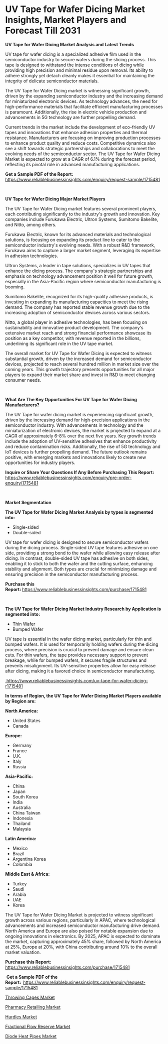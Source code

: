 <p><h1>UV Tape for Wafer Dicing Market Insights, Market Players and Forecast Till 2031</h1></p><p><strong>UV Tape for Wafer Dicing Market Analysis and Latest Trends</strong></p>
<p><p>UV tape for wafer dicing is a specialized adhesive film used in the semiconductor industry to secure wafers during the slicing process. This tape is designed to withstand the intense conditions of dicing while providing high precision and minimal residue upon removal. Its ability to adhere strongly yet detach cleanly makes it essential for maintaining the integrity of delicate semiconductor materials.</p><p>The UV Tape for Wafer Dicing market is witnessing significant growth, driven by the expanding semiconductor industry and the increasing demand for miniaturized electronic devices. As technology advances, the need for high-performance materials that facilitate efficient manufacturing processes is paramount. Additionally, the rise in electric vehicle production and advancements in 5G technology are further propelling demand.</p><p>Current trends in the market include the development of eco-friendly UV tapes and innovations that enhance adhesion properties and thermal resistance. Manufacturers are focusing on improving production processes to enhance product quality and reduce costs. Competitive dynamics also see a shift towards strategic partnerships and collaborations to meet the evolving needs of the semiconductor sector. The UV Tape for Wafer Dicing Market is expected to grow at a CAGR of 6.1% during the forecast period, reflecting its pivotal role in advanced manufacturing applications.</p></p>
<p><strong>Get a Sample PDF of the Report:&nbsp;</strong> <a href="https://www.reliablebusinessinsights.com/enquiry/request-sample/1715481?utm_campaign=41&utm_medium=2&utm_source=Github&utm_content=ia&utm_term=23102024&utm_id=uv-tape-for-wafer-dicing">https://www.reliablebusinessinsights.com/enquiry/request-sample/1715481</a></p>
<p>&nbsp;</p>
<p><strong>UV Tape for Wafer Dicing Major Market Players</strong></p>
<p><p>The UV Tape for Wafer Dicing market features several prominent players, each contributing significantly to the industry's growth and innovation. Key companies include Furukawa Electric, Ultron Systems, Sumitomo Bakelite, and Nitto, among others. </p><p>Furukawa Electric, known for its advanced materials and technological solutions, is focusing on expanding its product line to cater to the semiconductor industry's evolving needs. With a robust R&D framework, Furukawa aims to capture a larger market segment, leveraging its expertise in adhesion technologies.</p><p>Ultron Systems, a leader in tape solutions, specializes in UV tapes that enhance the dicing process. The company's strategic partnerships and emphasis on technology advancement position it well for future growth, especially in the Asia-Pacific region where semiconductor manufacturing is booming.</p><p>Sumitomo Bakelite, recognized for its high-quality adhesive products, is investing in expanding its manufacturing capacities to meet the rising demand. The company has reported stable revenue growth due to the increasing adoption of semiconductor devices across various sectors.</p><p>Nitto, a global player in adhesive technologies, has been focusing on sustainability and innovative product development. The company's extensive market reach and strong financial performance showcase its position as a key competitor, with revenue reported in the billions, underlining its significant role in the UV tape market.</p><p>The overall market for UV Tape for Wafer Dicing is expected to witness substantial growth, driven by the increased demand for semiconductor devices, projected to reach several hundred million in market size over the coming years. This growth trajectory presents opportunities for all major players to expand their market share and invest in R&D to meet changing consumer needs.</p></p>
<p>&nbsp;</p>
<p><strong>What Are The Key Opportunities For UV Tape for Wafer Dicing Manufacturers?</strong></p>
<p><p>The UV Tape for wafer dicing market is experiencing significant growth, driven by the increasing demand for high-precision applications in the semiconductor industry. With advancements in technology and the miniaturization of electronic devices, the market is projected to expand at a CAGR of approximately 6-8% over the next five years. Key growth trends include the adoption of UV-sensitive adhesives that enhance productivity and reduce contamination risks. Additionally, the rise of 5G technology and IoT devices is further propelling demand. The future outlook remains positive, with emerging markets and innovations likely to create new opportunities for industry players.</p></p>
<p><strong>Inquire or Share Your Questions If Any Before Purchasing This Report:</strong> <a href="https://www.reliablebusinessinsights.com/enquiry/pre-order-enquiry/1715481?utm_campaign=41&utm_medium=2&utm_source=Github&utm_content=ia&utm_term=23102024&utm_id=uv-tape-for-wafer-dicing">https://www.reliablebusinessinsights.com/enquiry/pre-order-enquiry/1715481</a></p>
<p>&nbsp;</p>
<p><strong>Market Segmentation</strong></p>
<p><strong>The UV Tape for Wafer Dicing Market Analysis by types is segmented into:</strong></p>
<p><ul><li>Single-sided</li><li>Double-sided</li></ul></p>
<p><p>UV tape for wafer dicing is designed to secure semiconductor wafers during the dicing process. Single-sided UV tape features adhesive on one side, providing a strong bond to the wafer while allowing easy release after dicing. In contrast, double-sided UV tape has adhesive on both sides, enabling it to stick to both the wafer and the cutting surface, enhancing stability and alignment. Both types are crucial for minimizing damage and ensuring precision in the semiconductor manufacturing process.</p></p>
<p><strong>Purchase this Report:&nbsp;</strong><a href="https://www.reliablebusinessinsights.com/purchase/1715481?utm_campaign=41&utm_medium=2&utm_source=Github&utm_content=ia&utm_term=23102024&utm_id=uv-tape-for-wafer-dicing">https://www.reliablebusinessinsights.com/purchase/1715481</a></p>
<p>&nbsp;</p>
<p><strong>The UV Tape for Wafer Dicing Market Industry Research by Application is segmented into:</strong></p>
<p><ul><li>Thin Wafer</li><li>Bumped Wafer</li></ul></p>
<p><p>UV tape is essential in the wafer dicing market, particularly for thin and bumped wafers. It is used for temporarily holding wafers during the dicing process, where precision is crucial to prevent damage and ensure clean cuts. For thin wafers, the tape provides necessary support to prevent breakage, while for bumped wafers, it secures fragile structures and prevents misalignment. Its UV-sensitive properties allow for easy release after dicing, making it a favored choice in semiconductor manufacturing.</p></p>
<p><a href="https://www.reliablebusinessinsights.com/uv-tape-for-wafer-dicing-r1715481?utm_campaign=41&utm_medium=2&utm_source=Github&utm_content=ia&utm_term=23102024&utm_id=uv-tape-for-wafer-dicing">&nbsp;https://www.reliablebusinessinsights.com/uv-tape-for-wafer-dicing-r1715481</a></p>
<p><strong>In terms of Region, the UV Tape for Wafer Dicing Market Players available by Region are:</strong></p>
<p>
    <p> <strong> North America: </strong>
        <ul>
            <li>United States</li>
            <li>Canada</li>
        </ul>
        </p> 
    <p> <strong> Europe: </strong>
        <ul>
            <li>Germany</li>
            <li>France</li>
            <li>U.K.</li>
            <li>Italy</li>
            <li>Russia</li>
        </ul>
        </p> 
    <p> <strong> Asia-Pacific: </strong>
        <ul>
            <li>China</li>
            <li>Japan</li>
            <li>South Korea</li>
            <li>India</li>
            <li>Australia</li>
            <li>China Taiwan</li>
            <li>Indonesia</li>
            <li>Thailand</li>
            <li>Malaysia</li>
        </ul>
        </p> 
    <p> <strong> Latin America: </strong>
        <ul>
            <li>Mexico</li>
            <li>Brazil</li>
            <li>Argentina Korea</li>
            <li>Colombia</li>
        </ul>
        </p> 
    <p> <strong> Middle East & Africa: </strong>
        <ul>
            <li>Turkey</li>
            <li>Saudi</li>
            <li>Arabia</li>
            <li>UAE</li>
            <li>Korea</li>
        </ul>
    </p>
    </p>
<p><p>The UV Tape for Wafer Dicing Market is projected to witness significant growth across various regions, particularly in APAC, where technological advancements and increased semiconductor manufacturing drive demand. North America and Europe are also poised for notable expansion due to ongoing innovations in electronics. By 2025, APAC is expected to dominate the market, capturing approximately 45% share, followed by North America at 25%, Europe at 20%, with China contributing around 10% to the overall market valuation.</p></p>
<p><strong>Purchase this Report: </strong><a href="https://www.reliablebusinessinsights.com/purchase/1715481?utm_campaign=41&utm_medium=2&utm_source=Github&utm_content=ia&utm_term=23102024&utm_id=uv-tape-for-wafer-dicing">https://www.reliablebusinessinsights.com/purchase/1715481</a></p>
<p>&nbsp;<strong>Get a Sample PDF of the Report:&nbsp;&nbsp;</strong><a href="https://www.reliablebusinessinsights.com/enquiry/request-sample/1715481?utm_campaign=41&utm_medium=2&utm_source=Github&utm_content=ia&utm_term=23102024&utm_id=uv-tape-for-wafer-dicing">https://www.reliablebusinessinsights.com/enquiry/request-sample/1715481</a></p>
<p><strong></strong></p>
<p><p><a href="https://issuu.com/reportprime-2/docs/throwing-cages-market-size-2030.ppt_7396269a3116ee?utm_campaign=41&utm_medium=2&utm_source=Github&utm_content=ia&utm_term=23102024&utm_id=uv-tape-for-wafer-dicing">Throwing Cages Market</a></p><p><a href="https://www.linkedin.com/pulse/pharmacy-retailing-market-ecosystem-competitive-landscape-strategic-axnwe?utm_campaign=41&utm_medium=2&utm_source=Github&utm_content=ia&utm_term=23102024&utm_id=uv-tape-for-wafer-dicing">Pharmacy Retailing Market</a></p><p><a href="https://issuu.com/reportprime-2/docs/hurdles-market-size-2030.pptx_0969acb07eba1c?utm_campaign=41&utm_medium=2&utm_source=Github&utm_content=ia&utm_term=23102024&utm_id=uv-tape-for-wafer-dicing">Hurdles Market</a></p><p><a href="https://www.linkedin.com/pulse/fractional-flow-reserve-market-share-size-trends-industry-analysis-m3tie?utm_campaign=41&utm_medium=2&utm_source=Github&utm_content=ia&utm_term=23102024&utm_id=uv-tape-for-wafer-dicing">Fractional Flow Reserve Market</a></p><p><a href="https://github.com/lambertr3e8v/Market-Research-Report-List-1/blob/main/diode-heat-pipes-market.md?utm_campaign=41&utm_medium=2&utm_source=Github&utm_content=ia&utm_term=23102024&utm_id=uv-tape-for-wafer-dicing">Diode Heat Pipes Market</a></p></p>